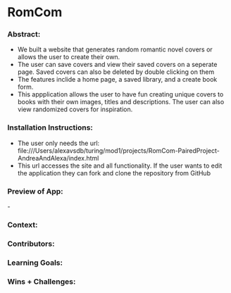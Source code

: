 # RomCom  

### Abstract:
[//]: <> (Briefly describe what you built and its features. What problem is the app solving? How does this application solve that problem?)
- We built a website that generates random romantic novel covers or allows the user to create their own.
- The user can save covers and view their saved covers on a seperate page. Saved covers can also be deleted by double clicking on them
- The features inclide a home page, a saved library, and a create book form. 
- This appplication allows the user to have fun creating unique covers to books with their own images, titles and descriptions. The user can also view randomized covers for inspiration. 

### Installation Instructions:
[//]: <> (What steps does a person have to take to get your app cloned down and running?)
- The user only needs the url: file:///Users/alexavsdb/turing/mod1/projects/RomCom-PairedProject-AndreaAndAlexa/index.html
- This url accesses the site and all functionality. If the user wants to edit the application they can fork and clone the repository from GitHub
### Preview of App:
[//]: <> (Provide ONE gif or screenshot of your application - choose the "coolest" piece of functionality to show off.)
- 

### Context:
[//]: <> (Give some context for the project here. How long did you have to work on it? How far into the Turing program are you?)

### Contributors:
[//]: <> (Who worked on this application? Link to their GitHubs.)

### Learning Goals:
[//]: <> (What were the learning goals of this project? What tech did you work with?)

### Wins + Challenges:
[//]: <> (What are 2-3 wins you have from this project? What were some challenges you faced - and how did you get over them?)
